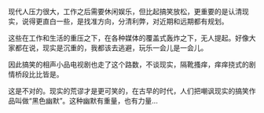 现代人压力很大，工作之后需要休闲娱乐，但比起搞笑放松，更重要的是认清现实，说得更直白一些，是找准方向，分清利弊，对近期和远期都有规划。

这些在工作和生活的重压之下，在各种媒体的覆盖式轰炸之下，无人提起。好像大家都在说，现实是沉重的，我都该去逃避，玩乐一会儿是一会儿。

因此搞笑的相声小品电视剧也走了这个路数，不谈现实，隔靴搔痒，痒痒挠式的剧情桥段比比皆是。

这是不对的。现实的荒谬才是更可笑的，在古早的时代，人们把嘲讽现实的搞笑作品叫做“黑色幽默”。这种幽默有重量，也有力量...
